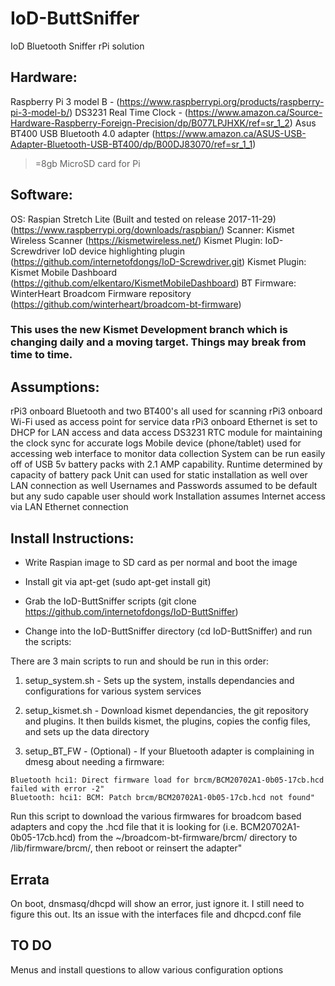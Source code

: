 # IoD-ButtSniffer
IoD Bluetooth Sniffer rPi solution

## Hardware: 

Raspberry Pi 3 model B - (https://www.raspberrypi.org/products/raspberry-pi-3-model-b/)
DS3231 Real Time Clock - (https://www.amazon.ca/Source-Hardware-Raspberry-Foreign-Precision/dp/B077LPJHXK/ref=sr_1_2)
Asus BT400 USB Bluetooth 4.0 adapter (https://www.amazon.ca/ASUS-USB-Adapter-Bluetooth-USB-BT400/dp/B00DJ83070/ref=sr_1_1)
>=8gb MicroSD card for Pi

## Software: 

OS: Raspian Stretch Lite (Built and tested on release 2017-11-29) (https://www.raspberrypi.org/downloads/raspbian/)
Scanner: Kismet Wireless Scanner (https://kismetwireless.net/)
Kismet Plugin: IoD-Screwdriver IoD device highlighting plugin (https://github.com/internetofdongs/IoD-Screwdriver.git)
Kismet Plugin: Kismet Mobile Dashboard (https://github.com/elkentaro/KismetMobileDashboard)
BT Firmware: WinterHeart Broadcom Firmware repository (https://github.com/winterheart/broadcom-bt-firmware)

### This uses the new Kismet Development branch which is changing daily and a moving target.  Things may break from time to time.


## Assumptions:

rPi3 onboard Bluetooth and two BT400's all used for scanning
rPi3 onboard Wi-Fi used as access point for service data
rPi3 onboard Ethernet is set to DHCP for LAN access and data access
DS3231 RTC module for maintaining the clock sync for accurate logs
Mobile device (phone/tablet) used for accessing web interface to monitor data collection
System can be run easily off of USB 5v battery packs with 2.1 AMP capability. Runtime determined by capacity of battery pack
Unit can used for static installation as well over LAN connection as well
Usernames and Passwords assumed to be default but any sudo capable user should work
Installation assumes Internet access via LAN Ethernet connection

## Install Instructions:

- Write Raspian image to SD card as per normal and boot the image

- Install git via apt-get (sudo apt-get install git)

- Grab the IoD-ButtSniffer scripts (git clone https://github.com/internetofdongs/IoD-ButtSniffer)

- Change into the IoD-ButtSniffer directory (cd IoD-ButtSniffer) and run the scripts:

There are 3 main scripts to run and should be run in this order:

1. setup_system.sh - Sets up the system, installs dependancies 
and configurations for various system services

2. setup_kismet.sh - Download kismet dependancies, the git 
repository and plugins.  It then builds kismet, the plugins, 
copies the config files, and sets up the data directory

3. setup_BT_FW - (Optional) - If your Bluetooth adapter is complaining in dmesg about needing a firmware:

```
Bluetooth hci1: Direct firmware load for brcm/BCM20702A1-0b05-17cb.hcd failed with error -2"
Bluetooth: hci1: BCM: Patch brcm/BCM20702A1-0b05-17cb.hcd not found"
```

Run this script to download the various firmwares for broadcom based adapters and copy the .hcd file that it is looking for (i.e. 
BCM20702A1-0b05-17cb.hcd) from the ~/broadcom-bt-firmware/brcm/ directory to /lib/firmware/brcm/, then reboot or reinsert the adapter"

## Errata

On boot, dnsmasq/dhcpd will show an error, just ignore it. I still need to figure this out. Its an issue with the interfaces file and 
dhcpcd.conf file


## TO DO

Menus and install questions to allow various configuration options
